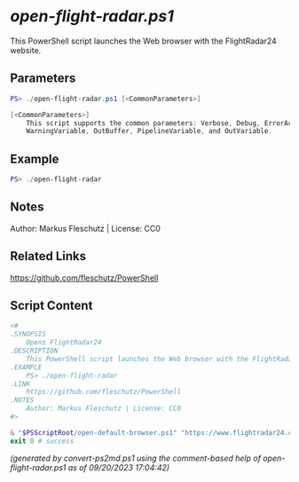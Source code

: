 *open-flight-radar.ps1*
================

This PowerShell script launches the Web browser with the FlightRadar24 website.

Parameters
----------
```powershell
PS> ./open-flight-radar.ps1 [<CommonParameters>]

[<CommonParameters>]
    This script supports the common parameters: Verbose, Debug, ErrorAction, ErrorVariable, WarningAction, 
    WarningVariable, OutBuffer, PipelineVariable, and OutVariable.
```

Example
-------
```powershell
PS> ./open-flight-radar

```

Notes
-----
Author: Markus Fleschutz | License: CC0

Related Links
-------------
https://github.com/fleschutz/PowerShell

Script Content
--------------
```powershell
<#
.SYNOPSIS
	Opens FlightRadar24
.DESCRIPTION
	This PowerShell script launches the Web browser with the FlightRadar24 website.
.EXAMPLE
	PS> ./open-flight-radar
.LINK
	https://github.com/fleschutz/PowerShell
.NOTES
	Author: Markus Fleschutz | License: CC0
#>

& "$PSScriptRoot/open-default-browser.ps1" "https://www.flightradar24.com"
exit 0 # success
```

*(generated by convert-ps2md.ps1 using the comment-based help of open-flight-radar.ps1 as of 09/20/2023 17:04:42)*
